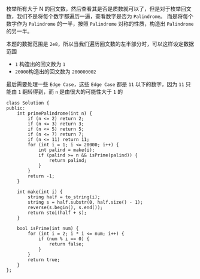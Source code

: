 枚举所有大于 N 的回文数，然后查看其是否是质数就可以了，但是对于枚举回文数，我们不是将每个数字都遍历一遍，查看数字是否为 `Palindrome`。
而是将每个数字作为 `Palindrome` 的一半，按照 `Palindrome` 对称的性质，构造出 `Palindrome` 的另一半。

本题的数据范围是 `2e8`，所以当我们遍历回文数的左半部分时，可以这样设定数据范围
- `1` 构造出的回文数为 `1` 
- `20000`构造出的回文数为 `200000002`

最后需要处理一些 `Edge Case`，这些 `Edge Case` 都是 `11` 以下的数字，因为 `11` 只能由 `1` 翻转得到，而 `n` 是由很大的可能性大于 `1` 的
```
class Solution {
public:
    int primePalindrome(int n) {
        if (n <= 2) return 2;
        if (n <= 3) return 3;
        if (n <= 5) return 5;
        if (n <= 7) return 7;
        if (n <= 11) return 11;
        for (int i = 1; i <= 20000; i++) {
            int palind = make(i);
            if (palind >= n && isPrime(palind)) {
                return palind;
            }
        }
        return -1;
    }
    
    int make(int i) {
        string half = to_string(i);
        string s = half.substr(0, half.size() - 1);
        reverse(s.begin(), s.end());
        return stoi(half + s);
    }
    
    bool isPrime(int num) {
        for (int i = 2; i * i <= num; i++) {
            if (num % i == 0) {
                return false;
            }
        }
        return true;
    }
};

```